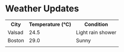 # Weather Updates

<!-- WEATHER-UPDATE-START -->
<table><tr><th>City</th><th>Temperature (°C)</th><th>Condition</th></tr><tr><td>Valsad</td><td>24.5</td><td>Light rain shower</td></tr><tr><td>Boston</td><td>29.0</td><td>Sunny</td></tr><tr><td></td><td></td><td></td></tr></table>
<!-- WEATHER-UPDATE-END -->
